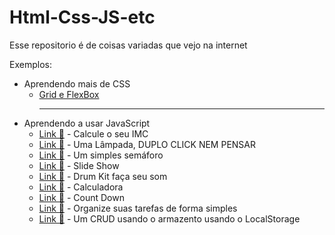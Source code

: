 # Html-Css-JS-etc
 Esse repositorio é de coisas variadas que vejo na internet

Exemplos:
- Aprendendo mais de CSS <br> 
  - <a href="https://arthurcr12.github.io/Html-Css-JS-etc/youtube/css grid e flexbox/index.html" target="_blank">Grid e FlexBox</a><hr>
- Aprendendo a usar JavaScript <br>
  - <a href="https://arthurcr12.github.io/Html-Css-JS-etc/youtube/Js-FernandoLeonid/Proj-IMC/index.html" target="_blank">Link 🔗</a> - Calcule o seu IMC <br>
  - <a href="https://arthurcr12.github.io/Html-Css-JS-etc/youtube/Js-FernandoLeonid/Proj-Lampada/index.html" target="_blank">Link 🔗</a> - Uma Lâmpada, DUPLO CLICK NEM PENSAR<br>
  - <a href="https://arthurcr12.github.io/Html-Css-JS-etc/youtube/Js-FernandoLeonid/Proj-Semaforo/index.html" target="_blank">Link 🔗</a> - Um simples semáforo<br>
  - <a href="https://arthurcr12.github.io/Html-Css-JS-etc/youtube/Js-FernandoLeonid/Proj-SlideShow/index.html" target="_blank">Link 🔗</a> - Slide Show<br>
  - <a href="https://arthurcr12.github.io/Html-Css-JS-etc/youtube/Js-FernandoLeonid/Proj-DrumKit/index.html" target="_blank">Link 🔗</a> - Drum Kit faça seu som<br>
  - <a href="https://arthurcr12.github.io/Html-Css-JS-etc/youtube/Js-FernandoLeonid/Proj-Calculadora/index.html" target="_blank">Link 🔗</a> - Calculadora<br>
  - <a href="https://arthurcr12.github.io/Html-Css-JS-etc/youtube/Js-FernandoLeonid/Proj-CountDown/index.html" target="_blank">Link 🔗</a> - Count Down<br>
  - <a href="https://arthurcr12.github.io/Html-Css-JS-etc/youtube/Js-FernandoLeonid/Proj-ToDo/index.html" target="_blank">Link 🔗</a> - Organize suas tarefas de forma simples<br>
  - <a href="https://arthurcr12.github.io/Html-Css-JS-etc/youtube/Js-FernandoLeonid/Proj-Crud/index.html" target="_blank">Link 🔗</a> - Um CRUD usando o armazento usando o LocalStorage<br>
